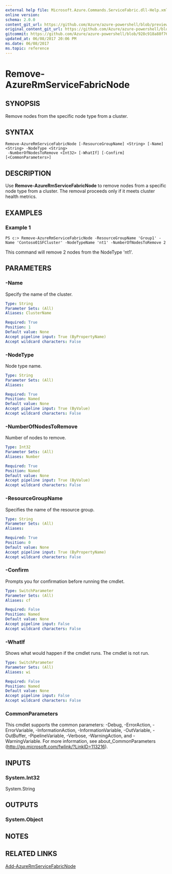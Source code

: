 ```yaml
---
external help file: Microsoft.Azure.Commands.ServiceFabric.dll-Help.xml
online version:
schema: 2.0.0
content_git_url: https://github.com/Azure/azure-powershell/blob/preview/src/ResourceManager/ServiceFabric/Commands.ServiceFabric/help/Remove-AzureRmServiceFabricNode.md
original_content_git_url: https://github.com/Azure/azure-powershell/blob/preview/src/ResourceManager/ServiceFabric/Commands.ServiceFabric/help/Remove-AzureRmServiceFabricNode.md
gitcommit: https://github.com/Azure/azure-powershell/blob/928c918a88f76273c14645e599fb59baea0cb3d6
updated_at: 06/08/2017 20:06 PM
ms.date: 06/08/2017
ms.topic: reference
---
```


# Remove-AzureRmServiceFabricNode

## SYNOPSIS
Remove nodes from the specific node type from a cluster.

## SYNTAX

```
Remove-AzureRmServiceFabricNode [-ResourceGroupName] <String> [-Name] <String> -NodeType <String>
 -NumberOfNodesToRemove <Int32> [-WhatIf] [-Confirm] [<CommonParameters>]
```

## DESCRIPTION
Use **Remove-AzureRmServiceFabricNode** to remove nodes from a specific node type from a cluster. The removal proceeds only if it meets cluster health metrics.

## EXAMPLES

### Example 1
```
PS c:> Remove-AzureRmServiceFabricNode -ResourceGroupName 'Group1' -Name 'Contoso01SFCluster' -NodeTypeName 'nt1' -NumberOfNodesToRemove 2
```

This command will remove 2 nodes from the NodeType 'nt1'.

## PARAMETERS

### -Name
Specify the name of the cluster.

```yaml
Type: String
Parameter Sets: (All)
Aliases: ClusterName

Required: True
Position: 1
Default value: None
Accept pipeline input: True (ByPropertyName)
Accept wildcard characters: False
```

### -NodeType
Node type name.

```yaml
Type: String
Parameter Sets: (All)
Aliases: 

Required: True
Position: Named
Default value: None
Accept pipeline input: True (ByValue)
Accept wildcard characters: False
```

### -NumberOfNodesToRemove
Number of nodes to remove.

```yaml
Type: Int32
Parameter Sets: (All)
Aliases: Number

Required: True
Position: Named
Default value: None
Accept pipeline input: True (ByValue)
Accept wildcard characters: False
```

### -ResourceGroupName
Specifies the name of the resource group.

```yaml
Type: String
Parameter Sets: (All)
Aliases: 

Required: True
Position: 0
Default value: None
Accept pipeline input: True (ByPropertyName)
Accept wildcard characters: False
```

### -Confirm
Prompts you for confirmation before running the cmdlet.

```yaml
Type: SwitchParameter
Parameter Sets: (All)
Aliases: cf

Required: False
Position: Named
Default value: None
Accept pipeline input: False
Accept wildcard characters: False
```

### -WhatIf
Shows what would happen if the cmdlet runs. The cmdlet is not run.

```yaml
Type: SwitchParameter
Parameter Sets: (All)
Aliases: wi

Required: False
Position: Named
Default value: None
Accept pipeline input: False
Accept wildcard characters: False
```

### CommonParameters
This cmdlet supports the common parameters: -Debug, -ErrorAction, -ErrorVariable, -InformationAction, -InformationVariable, -OutVariable, -OutBuffer, -PipelineVariable, -Verbose, -WarningAction, and -WarningVariable. For more information, see about_CommonParameters (http://go.microsoft.com/fwlink/?LinkID=113216).

## INPUTS

### System.Int32
System.String

## OUTPUTS

### System.Object

## NOTES

## RELATED LINKS
[Add-AzureRmServiceFabricNode](./Add-AzureRmServiceFabricNode.md) 

